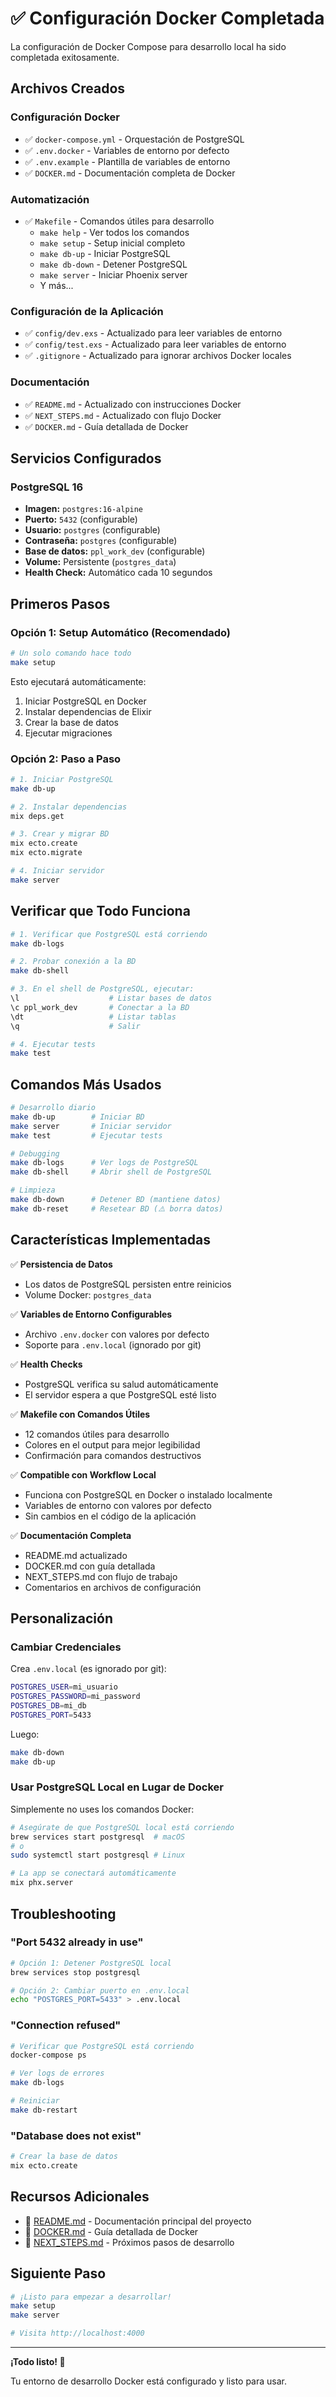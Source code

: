 # ✅ Configuración Docker Completada

La configuración de Docker Compose para desarrollo local ha sido completada exitosamente.

## Archivos Creados

### Configuración Docker
- ✅ `docker-compose.yml` - Orquestación de PostgreSQL
- ✅ `.env.docker` - Variables de entorno por defecto
- ✅ `.env.example` - Plantilla de variables de entorno
- ✅ `DOCKER.md` - Documentación completa de Docker

### Automatización
- ✅ `Makefile` - Comandos útiles para desarrollo
  - `make help` - Ver todos los comandos
  - `make setup` - Setup inicial completo
  - `make db-up` - Iniciar PostgreSQL
  - `make db-down` - Detener PostgreSQL
  - `make server` - Iniciar Phoenix server
  - Y más...

### Configuración de la Aplicación
- ✅ `config/dev.exs` - Actualizado para leer variables de entorno
- ✅ `config/test.exs` - Actualizado para leer variables de entorno
- ✅ `.gitignore` - Actualizado para ignorar archivos Docker locales

### Documentación
- ✅ `README.md` - Actualizado con instrucciones Docker
- ✅ `NEXT_STEPS.md` - Actualizado con flujo Docker
- ✅ `DOCKER.md` - Guía detallada de Docker

## Servicios Configurados

### PostgreSQL 16
- **Imagen:** `postgres:16-alpine`
- **Puerto:** `5432` (configurable)
- **Usuario:** `postgres` (configurable)
- **Contraseña:** `postgres` (configurable)
- **Base de datos:** `ppl_work_dev` (configurable)
- **Volume:** Persistente (`postgres_data`)
- **Health Check:** Automático cada 10 segundos

## Primeros Pasos

### Opción 1: Setup Automático (Recomendado)

```bash
# Un solo comando hace todo
make setup
```

Esto ejecutará automáticamente:
1. Iniciar PostgreSQL en Docker
2. Instalar dependencias de Elixir
3. Crear la base de datos
4. Ejecutar migraciones

### Opción 2: Paso a Paso

```bash
# 1. Iniciar PostgreSQL
make db-up

# 2. Instalar dependencias
mix deps.get

# 3. Crear y migrar BD
mix ecto.create
mix ecto.migrate

# 4. Iniciar servidor
make server
```

## Verificar que Todo Funciona

```bash
# 1. Verificar que PostgreSQL está corriendo
make db-logs

# 2. Probar conexión a la BD
make db-shell

# 3. En el shell de PostgreSQL, ejecutar:
\l                    # Listar bases de datos
\c ppl_work_dev       # Conectar a la BD
\dt                   # Listar tablas
\q                    # Salir

# 4. Ejecutar tests
make test
```

## Comandos Más Usados

```bash
# Desarrollo diario
make db-up        # Iniciar BD
make server       # Iniciar servidor
make test         # Ejecutar tests

# Debugging
make db-logs      # Ver logs de PostgreSQL
make db-shell     # Abrir shell de PostgreSQL

# Limpieza
make db-down      # Detener BD (mantiene datos)
make db-reset     # Resetear BD (⚠️ borra datos)
```

## Características Implementadas

✅ **Persistencia de Datos**
   - Los datos de PostgreSQL persisten entre reinicios
   - Volume Docker: `postgres_data`

✅ **Variables de Entorno Configurables**
   - Archivo `.env.docker` con valores por defecto
   - Soporte para `.env.local` (ignorado por git)

✅ **Health Checks**
   - PostgreSQL verifica su salud automáticamente
   - El servidor espera a que PostgreSQL esté listo

✅ **Makefile con Comandos Útiles**
   - 12 comandos útiles para desarrollo
   - Colores en el output para mejor legibilidad
   - Confirmación para comandos destructivos

✅ **Compatible con Workflow Local**
   - Funciona con PostgreSQL en Docker o instalado localmente
   - Variables de entorno con valores por defecto
   - Sin cambios en el código de la aplicación

✅ **Documentación Completa**
   - README.md actualizado
   - DOCKER.md con guía detallada
   - NEXT_STEPS.md con flujo de trabajo
   - Comentarios en archivos de configuración

## Personalización

### Cambiar Credenciales

Crea `.env.local` (es ignorado por git):

```bash
POSTGRES_USER=mi_usuario
POSTGRES_PASSWORD=mi_password
POSTGRES_DB=mi_db
POSTGRES_PORT=5433
```

Luego:
```bash
make db-down
make db-up
```

### Usar PostgreSQL Local en Lugar de Docker

Simplemente no uses los comandos Docker:

```bash
# Asegúrate de que PostgreSQL local está corriendo
brew services start postgresql  # macOS
# o
sudo systemctl start postgresql # Linux

# La app se conectará automáticamente
mix phx.server
```

## Troubleshooting

### "Port 5432 already in use"

```bash
# Opción 1: Detener PostgreSQL local
brew services stop postgresql

# Opción 2: Cambiar puerto en .env.local
echo "POSTGRES_PORT=5433" > .env.local
```

### "Connection refused"

```bash
# Verificar que PostgreSQL está corriendo
docker-compose ps

# Ver logs de errores
make db-logs

# Reiniciar
make db-restart
```

### "Database does not exist"

```bash
# Crear la base de datos
mix ecto.create
```

## Recursos Adicionales

- 📖 [README.md](README.md) - Documentación principal del proyecto
- 📖 [DOCKER.md](DOCKER.md) - Guía detallada de Docker
- 📖 [NEXT_STEPS.md](NEXT_STEPS.md) - Próximos pasos de desarrollo

## Siguiente Paso

```bash
# ¡Listo para empezar a desarrollar!
make setup
make server

# Visita http://localhost:4000
```

---

**¡Todo listo! 🚀**

Tu entorno de desarrollo Docker está configurado y listo para usar.
